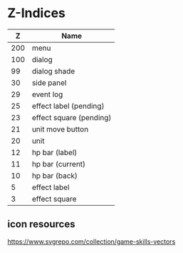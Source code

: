 # Z-Indices

| Z   | Name                    |
| --- | ----------------------- |
| 200 | menu                    |
| 100 | dialog                  |
| 99  | dialog shade            |
| 30  | side panel              |
| 29  | event log               |
| 25  | effect label (pending)  |
| 23  | effect square (pending) |
| 21  | unit move button        |
| 20  | unit                    |
| 12  | hp bar (label)          |
| 11  | hp bar (current)        |
| 10  | hp bar (back)           |
| 5   | effect label            |
| 3   | effect square           |

## icon resources

https://www.svgrepo.com/collection/game-skills-vectors
